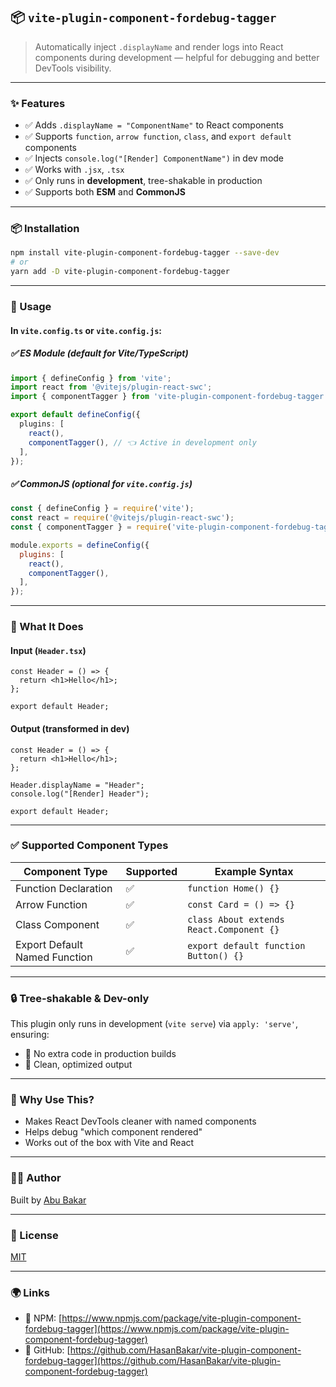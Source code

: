 ## 📦 `vite-plugin-component-fordebug-tagger`

> Automatically inject `.displayName` and render logs into React components during development — helpful for debugging and better DevTools visibility.

---

### ✨ Features

* ✅ Adds `.displayName = "ComponentName"` to React components
* ✅ Supports `function`, `arrow function`, `class`, and `export default` components
* ✅ Injects `console.log("[Render] ComponentName")` in dev mode
* ✅ Works with `.jsx`, `.tsx`
* ✅ Only runs in **development**, tree-shakable in production
* ✅ Supports both **ESM** and **CommonJS**

---

### 📦 Installation

```bash
npm install vite-plugin-component-fordebug-tagger --save-dev
# or
yarn add -D vite-plugin-component-fordebug-tagger
```

---

### 🚀 Usage

#### In `vite.config.ts` or `vite.config.js`:

##### ✅ ES Module (default for Vite/TypeScript)

```ts
import { defineConfig } from 'vite';
import react from '@vitejs/plugin-react-swc';
import { componentTagger } from 'vite-plugin-component-fordebug-tagger';

export default defineConfig({
  plugins: [
    react(),
    componentTagger(), // 👈 Active in development only
  ],
});
```

##### ✅ CommonJS (optional for `vite.config.js`)

```js
const { defineConfig } = require('vite');
const react = require('@vitejs/plugin-react-swc');
const { componentTagger } = require('vite-plugin-component-fordebug-tagger');

module.exports = defineConfig({
  plugins: [
    react(),
    componentTagger(),
  ],
});
```

---

### 🧪 What It Does

#### Input (`Header.tsx`)

```tsx
const Header = () => {
  return <h1>Hello</h1>;
};

export default Header;
```

#### Output (transformed in dev)

```tsx
const Header = () => {
  return <h1>Hello</h1>;
};

Header.displayName = "Header";
console.log("[Render] Header");

export default Header;
```

---

### ✅ Supported Component Types

| Component Type                | Supported | Example Syntax                           |
| ----------------------------- | --------- | ---------------------------------------- |
| Function Declaration          | ✅         | `function Home() {}`                     |
| Arrow Function                | ✅         | `const Card = () => {}`                  |
| Class Component               | ✅         | `class About extends React.Component {}` |
| Export Default Named Function | ✅         | `export default function Button() {}`    |

---

### 🔒 Tree-shakable & Dev-only

This plugin only runs in development (`vite serve`) via `apply: 'serve'`, ensuring:

* 💨 No extra code in production builds
* 🧹 Clean, optimized output

---

### 🧠 Why Use This?

* Makes React DevTools cleaner with named components
* Helps debug "which component rendered"
* Works out of the box with Vite and React

---

### 👨‍💻 Author

Built by [Abu Bakar](https://github.com/HasanBakar)

---

### 📜 License

[MIT](./LICENSE)

---

### 🌍 Links

* 🔗 NPM: [https://www.npmjs.com/package/vite-plugin-component-fordebug-tagger](https://www.npmjs.com/package/vite-plugin-component-fordebug-tagger)
* 🔗 GitHub: [https://github.com/HasanBakar/vite-plugin-component-fordebug-tagger](https://github.com/HasanBakar/vite-plugin-component-fordebug-tagger)




